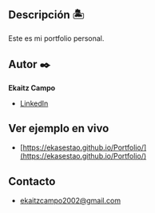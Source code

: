 ## Descripción 🏝️
Este es mi portfolio personal.

## Autor ✒️
**Ekaitz Campo**

- [LinkedIn](https://www.linkedin.com/in/ekasestao)

## Ver ejemplo en vivo
- [https://ekasestao.github.io/Portfolio/](https://ekasestao.github.io/Portfolio/)

## Contacto
- ekaitzcampo2002@gmail.com
